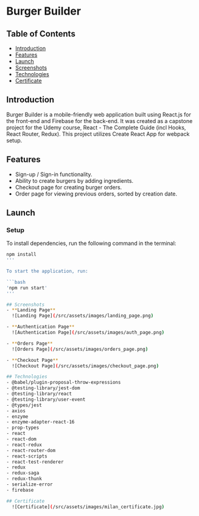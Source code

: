 # Burger Builder

## Table of Contents
- [Introduction](#introduction)
- [Features](#features)
- [Launch](#launch)
- [Screenshots](#screenshots)
- [Technologies](#technologies)
- [Certificate](#certificate)

## Introduction
Burger Builder is a mobile-friendly web application built using React.js for the front-end and Firebase for the back-end. It was created as a capstone project for the Udemy course, React - The Complete Guide (incl Hooks, React Router, Redux). This project utilizes Create React App for webpack setup.

## Features
- Sign-up / Sign-in functionality.
- Ability to create burgers by adding ingredients.
- Checkout page for creating burger orders.
- Order page for viewing previous orders, sorted by creation date.

## Launch

### Setup
To install dependencies, run the following command in the terminal:

```bash
npm install
'''

To start the application, run:

```bash
'npm run start'
'''

## Screenshots
- **Landing Page**
  ![Landing Page](/src/assets/images/landing_page.png)

- **Authentication Page**
  ![Authentication Page](/src/assets/images/auth_page.png)

- **Orders Page**
  ![Orders Page](/src/assets/images/orders_page.png)  

- **Checkout Page**
  ![Checkout Page](/src/assets/images/checkout_page.png)

## Technologies
- @babel/plugin-proposal-throw-expressions
- @testing-library/jest-dom
- @testing-library/react
- @testing-library/user-event
- @types/jest
- axios
- enzyme
- enzyme-adapter-react-16
- prop-types
- react
- react-dom
- react-redux
- react-router-dom
- react-scripts
- react-test-renderer
- redux
- redux-saga
- redux-thunk
- serialize-error
- firebase

## Certificate
  ![Certificate](/src/assets/images/milan_certificate.jpg)
